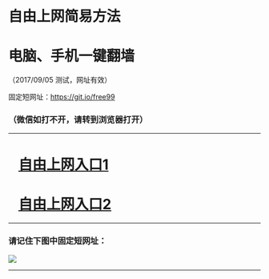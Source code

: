 ﻿# 自由上网简易方法

# 电脑、手机一键翻墙

（2017/09/05 测试，网址有效）

固定短网址：https://git.io/free99

### （微信如打不开，请转到浏览器打开）


***





# &nbsp;&nbsp; <a href="http://ft183117402.fwq-tz1001.xyz/fwqtz01.html?t=090500124025 " target="_blank">自由上网入口1</a>
# &nbsp;&nbsp; <a href="http://ft2570122616.fwq-tz1002.xyz/fwqtz02.html?t=090500113334 " target="_blank">自由上网入口2</a>
***

### 请记住下图中固定短网址：

<img src="https://s3-us-west-2.amazonaws.com/fwq-1001/yjfq-20170905okok.png" /> 


***

